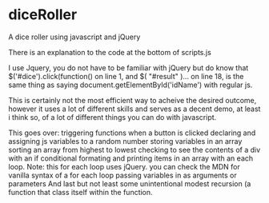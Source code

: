 # diceRoller
A dice roller using javascript and jQuery

There is an explanation to the code at the bottom of scripts.js

I use Jquery, you do not have to be familiar with jQuery but do know that $('#dice').click(function() on line 1, and $( "#result" )...
on line 18, is the same thing as saying document.getElementById('idName') with regular js.

This is certainly not the most efficient way to acheive the desired outcome, however it uses a lot of different skills and serves as a decent demo, at least i think so, of a lot of different things you can do with javascript.

This goes over: 
  triggering functions when a button is clicked 
  declaring and assigning js variables to a random number
  storing variables in an array
  sorting an array from highest to lowest
  checking to see the contents of a div with an if conditional
  formating and printing items in an array with an each loop. Note: this for each loop uses jQuery. you can check the MDN for vanilla           syntax of a for each loop
  passing variables in as arguments or parameters
  And last but not least some unintentional modest recursion (a function that class itself within the function.
  
 
  

    

    

    

